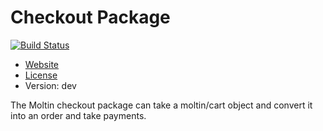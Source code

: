 Checkout Package
====

[![Build Status](https://secure.travis-ci.org/moltin/checkout.png)](http://travis-ci.org/moltin/checkout)

* [Website](http://molt.in)
* [License](https://github.com/moltin/checkout/master/LICENSE)
* Version: dev

The Moltin checkout package can take a moltin/cart object and convert it into an order and take payments.